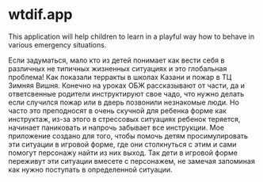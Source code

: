 # wtdif.app
This application will help children to learn in a playful way how to behave in various emergency situations.

Если задуматься, мало кто из детей понимает как вести себя в различных не типичных жизненных ситуациях и это глобальная проблема! Как показали терракты в школах Казани и пожар в ТЦ Зимняя Вишня. Конечно на уроках ОБЖ рассказывают от части, да и ответсвенные родители инструктируют свое чадо, что нужно делать если случился пожар или в дверь позвонили незнакомые люди. Но часто это преподносят в очень скучной для ребенка форме как инструктаж, из-за этого в стрессовых ситуациях ребенок теряется, начинает паниковать и напрочь забывает все инструкции. Мое приложение создано для того, чтобы помочь детям просимулировать эти ситуации в игровой форме, где они столкнуться с этим и сами помогут персонажу найти из них выход. Так дети в игровой форме переживут эти ситуации вмесете с персонажем, не замечая запоминая как нужно поступать в определенной ситуации.
